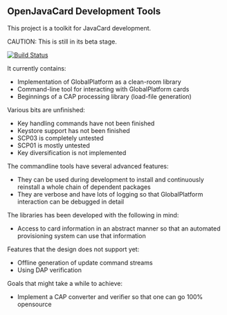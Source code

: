 ## OpenJavaCard Development Tools

This project is a toolkit for JavaCard development.

CAUTION: This is still in its beta stage.

[![Build Status](https://travis-ci.org/OpenJavaCard/openjavacard-tools.svg?branch=master)](https://travis-ci.org/OpenJavaCard/openjavacard-tools)

It currently contains:

 * Implementation of GlobalPlatform as a clean-room library
 * Command-line tool for interacting with GlobalPlatform cards
 * Beginnings of a CAP processing library (load-file generation)

Various bits are unfinished:

 * Key handling commands have not been finished
 * Keystore support has not been finished
 * SCP03 is completely untested
 * SCP01 is mostly untested
 * Key diversification is not implemented

The commandline tools have several advanced features:

 * They can be used during development to install and
   continuously reinstall a whole chain of dependent packages
 * They are verbose and have lots of logging so that
   GlobalPlatform interaction can be debugged in detail

The libraries has been developed with the following in mind:

 * Access to card information in an abstract manner so that
   an automated provisioning system can use that information

Features that the design does not support yet:

 * Offline generation of update command streams
 * Using DAP verification

Goals that might take a while to achieve:

 * Implement a CAP converter and verifier so that one can go 100% opensource
